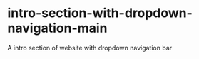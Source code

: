 # intro-section-with-dropdown-navigation-main
A intro section of website with dropdown navigation bar
